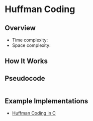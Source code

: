 # Huffman Coding

## Overview


- Time complexity: 
- Space complexity: 

## How It Works


## Pseudocode
```plaintext
```

## Example Implementations

- [Huffman Coding in C](./huffman_coding.c)